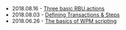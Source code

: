 - 2018.08.16 - [Three basic RBU actions](posts/2-basic-RBU-actions.md)
- 2018.08.03 - [Defining Transactions & Steps](posts/1-test-interface.md)
- 2018.06.26 - [The basics of WPM scripting](posts/0-basics.md)
